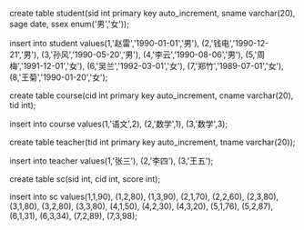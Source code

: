 create table student(sid int primary key auto_increment, 
sname varchar(20), 
sage date, 
ssex enum('男','女'));

insert into student values(1,'赵雷','1990-01-01','男'),
    (2,'钱电','1990-12-21','男'),
    (3,'孙风','1990-05-20','男'),
    (4,'李云','1990-08-06','男'),
    (5,'周梅','1991-12-01','女'),
    (6,'吴兰','1992-03-01','女'),
    (7,'郑竹','1989-07-01','女'),
    (8,'王菊','1990-01-20','女');


create table course(cid int primary key auto_increment, 
cname varchar(20), 
tid int);


insert into course values(1,'语文',2),
            (2,'数学',1),
            (3,'数学',3);
						
						
						
create table teacher(tid int primary key auto_increment, 
tname varchar(20));


insert into teacher values(1,'张三'),
        (2,'李四'),
        (3,'王五');
				
				
create table sc(sid int, 
cid int, 
score int);
						
				
insert into sc values(1,1,90),
            (1,2,80),
            (1,3,90),
            (2,1,70),
            (2,2,60),
            (2,3,80),
            (3,1,80),
            (3,2,80),
            (3,3,80),
            (4,1,50),
            (4,2,30),
            (4,3,20),
            (5,1,76),
            (5,2,87),
            (6,1,31),
            (6,3,34),
            (7,2,89),
            (7,3,98);